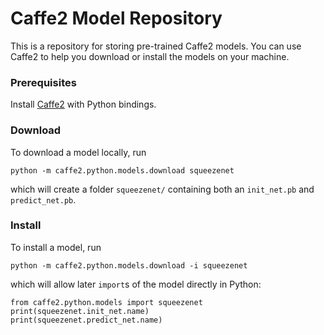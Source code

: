 # Caffe2 Model Repository
This is a repository for storing pre-trained Caffe2 models.
You can use Caffe2 to help you download or install the models on your machine.

### Prerequisites

Install [Caffe2](https://github.com/caffe2/caffe2) with Python bindings.

### Download

To download a model locally, run

    python -m caffe2.python.models.download squeezenet
  
which will create a folder `squeezenet/` containing both an `init_net.pb` and `predict_net.pb`.

### Install

To install a model, run

    python -m caffe2.python.models.download -i squeezenet
    
which will allow later `import`s of the model directly in Python:

    from caffe2.python.models import squeezenet
    print(squeezenet.init_net.name)
    print(squeezenet.predict_net.name)
    

